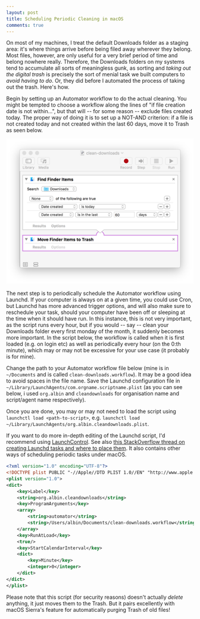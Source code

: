```yaml
---
layout: post
title: Scheduling Periodic Cleaning in macOS
comments: true
---
```

On most of my machines, I treat the default Downloads folder as a staging area: it's where things arrive before being filed away wherever they belong. Most files, however, are only useful for a very brief period of time and belong nowhere really. Therefore, the Downloads folders on my systems tend to accumulate all sorts of meaningless gunk, as sorting and _taking out the digital trash_ is precisely the sort of menial task we built computers to _avoid having to do_. Or, they did before I automated the process of taking out the trash. Here's how.


Begin by setting up an Automator workflow to do the actual cleaning. You might be tempted to choose a workflow along the lines of "if file creation date is not within...", but that will -- for some reason -- exclude files created today. The proper way of doing it is to set up a NOT-AND criterion: if a file is not created today and not created within the last 60 days, move it to Trash as seen below.

![Screenshot of an Automator workflow for moving files in Downloads to Trash](/resources/find-and-delete-finder-items.png)

The next step is to periodically schedule the Automator workflow using Launchd. If your computer is always on at a given time, you could use Cron, but Launchd has more advanced trigger options, and will also make sure to reschedule your task, should your computer have been off or sleeping at the time when it should have run. In this instance, this is not very important, as the script runs every hour, but if you would -- say -- clean your Downloads folder every first monday of the month, it suddenly becomes more important. In the script below, the workflow is called when it is first loaded (e.g. on login etc) as well as periodically every hour (on the 0:th minute), which may or may not be excessive for your use case (it probably is for mine).

Change the path to your Automator workflow file below (mine is in `~/Documents` and is called `clean-downloads.workflow`). It may be a good idea to avoid spaces in the file name. Save the Launchd configuration file in `~/Library/LaunchAgents/com.orgname.scriptname.plist` (as you can see below, i used `org.albin` and `cleandownloads` for organisation name and script/agent name respectively).

Once you are done, you may or may not need to load the script using `launchctl load <path-to-script>`, e.g. `launchctl load ~/Library/LaunchAgents/org.albin.cleandownloads.plist`.

If you want to do more in-depth editing of the Launchd script, I'd recommend using [LaunchControl](http://www.soma-zone.com/LaunchControl/). See also [this StackOverflow thread on creating Launchd tasks and where to place them](http://stackoverflow.com/questions/132955/how-do-i-set-a-task-to-run-every-so-often). It also contains other ways of scheduling periodic tasks under macOS.

```xml
<?xml version="1.0" encoding="UTF-8"?>
<!DOCTYPE plist PUBLIC "-//Apple//DTD PLIST 1.0//EN" "http://www.apple.com/DTDs/PropertyList-1.0.dtd">
<plist version="1.0">
<dict>
	<key>Label</key>
	<string>org.albin.cleandownloads</string>
	<key>ProgramArguments</key>
	<array>
		<string>automator</string>
		<string>/Users/albin/Documents/clean-downloads.workflow</string>
	</array>
	<key>RunAtLoad</key>
	<true/>
	<key>StartCalendarInterval</key>
	<dict>
		<key>Minute</key>
		<integer>0</integer>
	</dict>
</dict>
</plist>
```

Please note that this script (for security reasons) doesn't actually _delete_ anything, it just moves them to the Trash. But it pairs excellently with macOS Sierra's feature for automatically purging Trash of old files!

